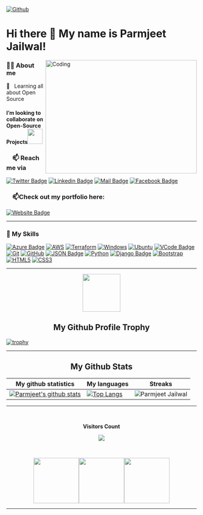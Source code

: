 [![Github](https://img.shields.io/github/followers/Parmjeetjailwal?label=Follow&style=social)](https://github.com/Parmjeetjailwal)

# Hi there 👋 My name is Parmjeet Jailwal!

<img align="right" alt="Coding" width="400" height="300" src="https://blog.zoho.com/wp-content/uploads/2019/08/new-Converted.gif">

<h3><a id="user-content-about-me" class="anchor" aria-hidden="true" href="#about-me"></a>🙋‍♂️ About me</h3>
🌱&nbsp;&nbsp; Learning all about Open Source
<h4>I’m looking to collaborate on Open-Source Projects<img src="https://github.com/rajput2107/rajput2107/blob/master/Assets/Handshake.gif" width="40px"></h4>
<!-- CONNECT WITH ME LINKS -->

<h3><a id="user-content-about-me" class="anchor" aria-hidden="true" href="#about-me"><svg class="octicon octicon-link" viewBox="0 0 16 16" version="1.1" width="16" height="16" aria-hidden="true"></a>📫 Reach me via </h3>

[![Twitter Badge](https://img.shields.io/badge/Twitter-0077B5?style=for-the-badge&logo=Twitter&logoColor=white)](https://twitter.com/JailwalParmjeet) [![Linkedin Badge](https://img.shields.io/badge/LinkedIn-0077B5?style=for-the-badge&logo=linkedin&logoColor=white)](https://www.linkedin.com/in/parmjeet-jailwal-858b38170/) [![Mail Badge](https://img.shields.io/badge/Gmail-D14836?style=for-the-badge&logo=gmail&logoColor=white)](mailto:vermaparmjeet@gmail.com) [![Facebook Badge](https://img.shields.io/badge/Facebook-1877F2?style=for-the-badge&logo=facebook&logoColor=white)](https://www.facebook.com/parmjeet.jailwal)

<!--  Portfolio   -->
<h3><a id="user-content-about-me" class="anchor" aria-hidden="true" href="#about-me"><svg class="octicon octicon-link" viewBox="0 0 16 16" version="1.1" width="16" height="16" aria-hidden="true"></a>📫Check out my portfolio here: </h3>

[![Website Badge](https://img.shields.io/badge/-My%20Portfolio-black?style=flat-square&logo=Wordpress&logoColor=white&link=https://parmjeetjailwal.github.io/Portfolio/)](https://parmjailwal8685123.z29.web.core.windows.net/)

<hr>

<!--  TOP Skills   -->

<h3><a id="user-content-about-me" class="anchor" aria-hidden="true" href="#top-Skills"></a>🚀 My Skills</h3>

[![Azure Badge](https://img.shields.io/badge/Microsoft_Azure-0089D6?style=for-the-badge&logo=microsoft-azure&logoColor=white)](#)
[![AWS](https://img.shields.io/badge/AWS-%23FF9900.svg?style=for-the-badge&logo=amazon-aws&logoColor=white)](#)
[![Terraform](https://img.shields.io/badge/terraform-%235835CC.svg?style=for-the-badge&logo=terraform&logoColor=white)](#)
[![Windows](https://img.shields.io/badge/Windows-0078D6?style=for-the-badge&logo=windows&logoColor=white)](#)
[![Ubuntu](https://img.shields.io/badge/Ubuntu-E95420?style=for-the-badge&logo=ubuntu&logoColor=white)](#)
[![VCode Badge](https://img.shields.io/badge/VCode-20232A?style=for-the-badge&logo=VCode&logoColor=61DAFB)](#)
[![Git](https://img.shields.io/badge/git-%23F05033.svg?style=for-the-badge&logo=git&logoColor=white)](#)
[![GitHub](https://img.shields.io/badge/github-%23121011.svg?style=for-the-badge&logo=github&logoColor=white)](#)
[![JSON Badge](https://img.shields.io/badge/JSON-20232A?style=for-the-badge&logo=JSON&logoColor=61DAFB)](#)
[![Python](https://img.shields.io/badge/python-3670A0?style=for-the-badge&logo=python&logoColor=ffdd54)](#)
[![Django Badge](https://img.shields.io/badge/Django-092E20?style=for-the-badge&logo=django&logoColor=61DAFB)](#)
[![Bootstrap](https://img.shields.io/badge/bootstrap-%23563D7C.svg?style=for-the-badge&logo=bootstrap&logoColor=white)](#)
[![HTML5](https://img.shields.io/badge/html5-%23E34F26.svg?style=for-the-badge&logo=html5&logoColor=white)](#)
[![CSS3](https://img.shields.io/badge/css3-%231572B6.svg?style=for-the-badge&logo=css3&logoColor=white)](#)

 <hr>
<!-- NEW SECTION -->
<p align="center">
  <img width="100" src="https://user-images.githubusercontent.com/6661165/91657958-61b4fd00-eb00-11ea-9def-dc7ef5367e34.png" />  
  <h2 align="center">My Github Profile Trophy</h2>
</p>

[![trophy](https://github-profile-trophy.vercel.app/?username=Parmjeetjailwal&theme=radical&margin-w=40&margin-h=40)](https://github.com/Parmjeetjailwal)

<hr>

<!-- NEW SECTION -->
<p align="center">
 <h2 align="center">My Github Stats</h2>

| My github statistics                                                                                                                                                             | My languages                                                                                                                                                                                 | Streaks                                                                                                |
| -------------------------------------------------------------------------------------------------------------------------------------------------------------------------------- | -------------------------------------------------------------------------------------------------------------------------------------------------------------------------------------------- | ------------------------------------------------------------------------------------------------------ |
| [![Parmjeet's github stats](https://github-readme-stats.vercel.app/api?username=Parmjeetjailwal&show_icons=true&theme=dark&hide_title=true)](https://github.com/Parmjeetjailwal) | [![Top Langs](https://github-readme-stats.vercel.app/api/top-langs/?username=Parmjeetjailwal&show_icons=true&theme=dark&layout=compact&hide_title=true)](https://github.com/Parmjeetjailwal) | ![Parmjeet Jailwal](https://github-readme-streak-stats.herokuapp.com/?user=Parmjeetjailwal&theme=dark) |

<hr>
<!-- NEW SECTION -->
<div align="center">
<br><p align="centre"><b>Visitors Count</b></p>  
<p align="center"><img align="center" src="https://profile-counter.glitch.me/{Parmjeet-Jailwal}/count.svg" /></p> 
<br></div>

<p align="center">
<img align="" height='120px' src="https://github.com/aryashah2k/aryashah2k/blob/main/assets/Geometric%20White.gif" /><img align="" height='120px' src="https://raw.githubusercontent.com/rodrigograca31/rodrigograca31/master/matrix.svg" /><img align="" height='120px' src="https://github.com/aryashah2k/aryashah2k/blob/main/assets/Geometric%20White.gif" />
</p>
<hr>
